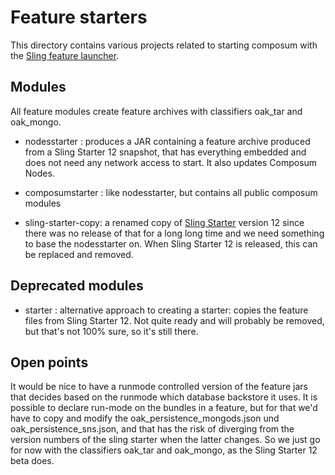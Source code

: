 # Feature starters

This directory contains various projects related to starting composum with
the [Sling feature launcher](https://github.com/apache/sling-org-apache-sling-feature-launcher).

## Modules

All feature modules create feature archives with classifiers oak_tar and oak_mongo.

- nodesstarter : produces a JAR containing a feature archive produced from a Sling Starter 12 snapshot, that has
  everything embedded and does not need any network access to start. It also updates Composum Nodes.
- composumstarter : like nodesstarter, but contains all public composum modules

- sling-starter-copy: a renamed copy of [Sling Starter](https://github.com/apache/sling-org-apache-sling-starter)
  version 12 since there was no release of that for a long long time and we need something to base the nodesstarter on.
  When Sling Starter 12 is released, this can be replaced and removed.

## Deprecated modules

- starter : alternative approach to creating a starter: copies the feature files from Sling Starter 12. Not quite ready and will probably be removed, but that's not 100% sure, so it's still there.

## Open points

It would be nice to have a runmode controlled version of the feature jars that decides based on the runmode which database backstore it uses. It is possible to declare run-mode on the bundles in a feature, but for that we'd have to copy and modify the oak_persistence_mongods.json und oak_persistence_sns.json, and that has the risk of diverging from the version numbers of the sling starter when the latter changes. So we just go for now with the classifiers oak_tar and oak_mongo, as the Sling Starter 12 beta does.
